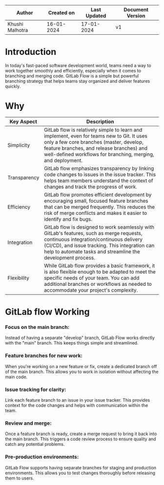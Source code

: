 | Author           | Created on  | Last Updated | Document Version |
|------------------|-------------|--------------|-------------------|
| Khushi Malhotra | 16-01-2024  | 17-01-2024   |        v1          |

# Introduction
In today's fast-paced software development world, teams need a way to work together smoothly and efficiently, especially when it comes to branching and merging code. GitLab Flow is a simple but powerful branching strategy that helps teams stay organized and deliver features quickly.

# Why
| Key Aspect      | Description                                                                                                                                                               |
|-----------------|---------------------------------------------------------------------------------------------------------------------------------------------------------------------------|
| Simplicity      | GitLab flow is relatively simple to learn and implement, even for teams new to Git. It uses only a few core branches (master, develop, feature branches, and release branches) and well-defined workflows for branching, merging, and deployment. |
| Transparency    | GitLab flow emphasizes transparency by linking code changes to issues in the issue tracker. This helps team members understand the context of changes and track the progress of work.                                 |
| Efficiency      | GitLab flow promotes efficient development by encouraging small, focused feature branches that can be merged frequently. This reduces the risk of merge conflicts and makes it easier to identify and fix bugs.                |
| Integration     | GitLab flow is designed to work seamlessly with GitLab's features, such as merge requests, continuous integration/continuous delivery (CI/CD), and issue tracking. This integration can help to automate tasks and streamline the development process. |
| Flexibility     | While GitLab flow provides a basic framework, it is also flexible enough to be adapted to meet the specific needs of your team. You can add additional branches or workflows as needed to accommodate your project's complexity.         |

# GitLab flow Working

### Focus on the main branch: 
Instead of having a separate "develop" branch, GitLab Flow works directly with the "main" branch. This keeps things simple and streamlined.

### Feature branches for new work: 
When you're working on a new feature or fix, create a dedicated branch off of the main branch. This allows you to work in isolation without affecting the main code.

### Issue tracking for clarity: 
Link each feature branch to an issue in your issue tracker. This provides context for the code changes and helps with communication within the team.


### Review and merge: 
Once a feature branch is ready, create a merge request to bring it back into the main branch. This triggers a code review process to ensure quality and catch any potential problems.

### Pre-production environments: 
GitLab Flow supports having separate branches for staging and production environments. This allows you to test changes thoroughly before releasing them to users.
